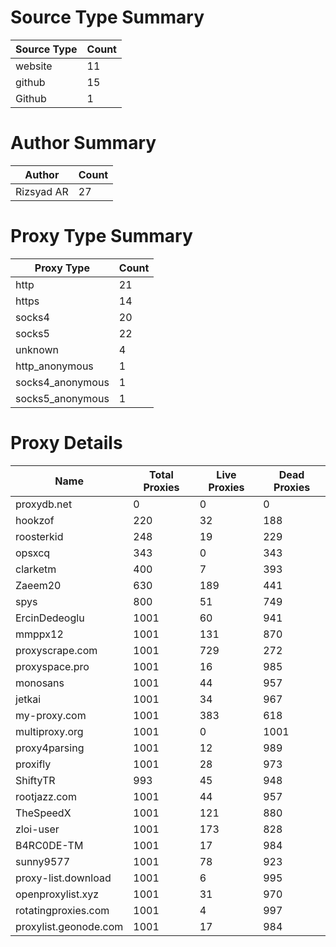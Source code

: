 # Source Type Summary

| Source Type | Count |
|-------------|-------|
| website | 11 |
| github | 15 |
| Github | 1 |


# Author Summary

| Author | Count |
|--------|-------|
| Rizsyad AR | 27 |


# Proxy Type Summary

| Proxy Type | Count |
|------------|-------|
| http | 21 |
| https | 14 |
| socks4 | 20 |
| socks5 | 22 |
| unknown | 4 |
| http_anonymous | 1 |
| socks4_anonymous | 1 |
| socks5_anonymous | 1 |


# Proxy Details

| Name | Total Proxies | Live Proxies | Dead Proxies |
|------|---------------|--------------|---------------|
| proxydb.net | 0 | 0 | 0 |
| hookzof | 220 | 32 | 188 |
| roosterkid | 248 | 19 | 229 |
| opsxcq | 343 | 0 | 343 |
| clarketm | 400 | 7 | 393 |
| Zaeem20 | 630 | 189 | 441 |
| spys | 800 | 51 | 749 |
| ErcinDedeoglu | 1001 | 60 | 941 |
| mmppx12 | 1001 | 131 | 870 |
| proxyscrape.com | 1001 | 729 | 272 |
| proxyspace.pro | 1001 | 16 | 985 |
| monosans | 1001 | 44 | 957 |
| jetkai | 1001 | 34 | 967 |
| my-proxy.com | 1001 | 383 | 618 |
| multiproxy.org | 1001 | 0 | 1001 |
| proxy4parsing | 1001 | 12 | 989 |
| proxifly | 1001 | 28 | 973 |
| ShiftyTR | 993 | 45 | 948 |
| rootjazz.com | 1001 | 44 | 957 |
| TheSpeedX | 1001 | 121 | 880 |
| zloi-user | 1001 | 173 | 828 |
| B4RC0DE-TM | 1001 | 17 | 984 |
| sunny9577 | 1001 | 78 | 923 |
| proxy-list.download | 1001 | 6 | 995 |
| openproxylist.xyz | 1001 | 31 | 970 |
| rotatingproxies.com | 1001 | 4 | 997 |
| proxylist.geonode.com | 1001 | 17 | 984 |
